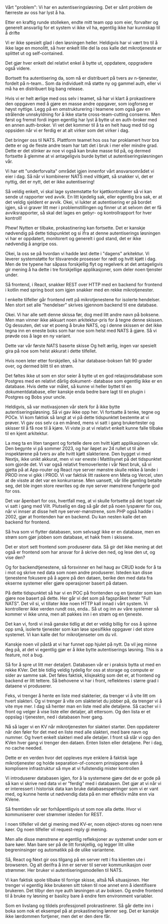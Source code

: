 Vårt "problem":
Vi har en autentiseringsløsning.
Det er sånt problem de færreste
av oss har lyst å ha.

Etter en kraftig runde stolleken,
endte mitt team opp som eier,
forvalter og generelt ansvarlig
for et system vi ikke vil ha,
egentlig ikke har kunnskap til
å drifte

Vi er ikke spesielt glad i den
løsningen heller. Heldigvis har
vi vært tro til å ikke lage en
monolitt, så hver enkelt lille del
la oss kalle det mikrotjeneste
er splittet ut og self-contained.

Det gjør hver enkelt del relativt
enkel å bytte ut, oppdatere,
oppgradere også videre.

Bortsett fra autentisering da, som nå er
distribuert på tvers av n-tjenester,
fordelt på n-team..
Som da individuelt må støtte ny
og gammel auth, eller vi må ha en
distribuert big bang release.

Hvis vi er helt ærlige med oss selv
i teamet, så har vi klart å
prokastinere den oppgaven med å
gjøre en masse andre oppgaver,
som iogforseg er høyst nyttige.
Legg på en omstrukturering i teamene
som også gav en strålende
unnskyldning for å ikke starte
cross-team-cutting conserns. Men
først og fremst fordi ingen egentlig
har lyst å bytte ut en auth-broker
med en annen auth-broker. Vi vet det
kommer til å ta en helt haug med tid
og oppsiden når vi er ferdig er at
alt virker som det virker i dag.

Det bringer oss til NATS. Plattform
teamet hos oss har proklamert
hvor bra dette er og de fleste andre
team har tatt det i bruk i mer eller
mindre grad. Dette er det stinker av
noe vi også kan bruke masse tid på,
og dermed fortsette å glemme at
vi antageligvis burde byttet ut
autentiseringsløsningen vår.

Vi har ett "underforvalta" området igjen
innenfor vårt ansvarsområdet vi
eier i dag. Så når vi kombinerer NATS
med viltkjøtt, så snakker vi, det er
nyttig, det er nytt, det er ikke
autentisering!

Så veldig enkelt, vi skal lage systemstøtte
for kjøttkontrollører så vi kan sende
ut rapporter ved avvik. En litt kjedelig sak,
eller egentlig bra sak, er at det veldig sjeldent
er avvik. Okei, vi lukter at autentisering
er på bordet igjen, så vi graver litt mer i
problemstillingen og finner ut at selvom det er
få avviksrapporter, så skal det lages en
gebyr- og kontrollrapport for hver kontroll!

Phew! Nytten er tilbake, prokastinering kan
fortsette. Det er kanskje nødvendig på dette
tidspunktet og si ifra at denne autentiserings
løsningen vi har er oppdatert, monitorert og
generelt i god stand, det er ikke nødvendig å
angripe oss.

Okei, la oss se på hvordan vi hadde løst dette
i "dagens" arkitektur. Vi leverer systemstøtte
for tilsvarende prosesser for rødt og hvitt
kjøtt i dag. Men de tre typene har såpass
forskjellig flyt og regelverk at det antageligvis
gir mening å ha dette i tre forskjellige applikasjoner,
som deler noen tjenster under.

Så frontend, i React, snakker REST over
HTTP med en backend for frontend i
kotlin med spring boot som igjen snakker
med en rekke mikrotjenester.

I enkelte tilfeller går frontend rett på
mikrotjenestene for isolerte hendelser.
Men stort set alle "hendelser" skrives igjennom
backend til ene database.

Okei. Vi har alle sett denne skissa før,
dog med litt andre navn på boksene. Men
man vinner ikke akkuart noen arkitektur-pris
for å tegne denne skissen. Og dessuten,
det var et poeng å bruke NATS, og i denne
skissen er det ikke tegna inn en eneste
boks som har noe som helst med NATS å
gjøre. Så vi prøvde oss å lage en ny variant.

Dette var vår første NATS baserte skisse
Og helt ærlig, ingen var spesielt gira på
noe som helst akkurat i dette tilfellet.

Hvis noen leter etter forskjellen, så har
database-boksen falt 90 grader over,
og dermed blitt til en strøm.

Det føltes ikke ut som en stor seier
å bytte ut en god relasjonsdatabase som
Postgres med en relativt dårlig dokument-
database som egentlig ikke er en database.
Hvis dette var målet, så kunne vi heller
byttet til en dokumentdatabase, eller
kanskje enda bedre bare lagt til en plugin
i Postgres og Bobs your uncle.

Heldigvis, så var motivasjonen vår sterk
for å ikke bytte autentiseringsløsning.
Så vi gav ikke opp her. Vi fortsatte å
tenke, tegne og POCe. Vi kom faktisk så
langt at vi på dette tidspunktet bestemte
at vi prøver. Vi gav oss selv ca en måned,
mens vi satt i gang brukertester og skisser
til å få noe til å kjøre. Vi viste jo at vi
relativt enkelt kunne falle tilbake til en
kjent arkitektur.

La meg ta en liten tangent og fortelle
dere om hvitt kjøtt applikasjonen vår.
Den begynte vi på sommer 2023, og
har iløpet av 24 rullet ut til alle inspektørene
på tvers av alle hvitt kjøtt slakteriene.
Den bygget vi med Nextjs, ikke unikt akkurat,
men vi var eneste i Mattilsynet på det
tidspunktet som gjorde det. Vi var også
relativt fremoverlente i vår Next bruk, så vi
gjetta på at App-router og React nye
server mønstre skulle rekke å lande i PROD
inne vi gikk i PROD. Vi var faktisk litt raskere
enn Meta og Vercel, uten at de visste at
det var en konkurranse. Men uansett,
vår lille gamling betalte seg, det ble ingen
store rewrites og de nye server mønstrene
fungerte god for oss.

Det var åpenbart for oss, hvertfall meg,
at vi skulle fortsette på det toget når
vi satt i gang med Vilt. Plutselig en dag
så går det på noen lyspærer for oss, når
vi innser at disse helt nye server-mønstrene,
som PHP også hadde i 2002, gjør at
frontenden har en backend. Du kan nesten
kalle det en backend for frontend.

Så hva som vi flytter databasen, som
selvsagt ikke er en database, men en strøm
som gjør jobben som database, et hakk
frem i skissene.

Det er stort sett frontend som produserer
data. Så gir det ikke mening at det også
er frontend som har ansvar for å skrive den
ned, og lese den ut, og vise den?

Og for backendtjenestene, så forsvinner en
hel haug av CRUD kode for å ta i mot og
skrive ned data som noen andre produserer.
Isteden kan disse tjenestene fokusere på
å agere på den dataen, berike den med data
fra ekserne systemer eller gjøre operasjoner
basert på dataen.

På dette tidspunktet så har vi en POC på
frontenden og en tjenster som kan gjøre noe
basert på dette. Her går vi det som på fagspråket
heter "Full NATS". Det vil si, vi tillater ikke noen
HTTP kall innad i vårt system. Vi kontrollerer
ikke verden rundt oss, enda.. Så ut og inn
av våre systemer så kommer vi ikke unna, men
alt pakkes inn i en strøm og en tjeneste.

Det kan vi, fordi vi inså ganske tidlig
at det er veldig billig for oss å spinne opp
små, isolerte tjenester som kan løse spesifikke
oppgaver i det store systemet. Vi kan kalle
det for mikrotjenseter om du vil.

Kanskje noen vil påstå at vi har funnet opp hjulet
på nytt. Da vil jeg minne deg på, at det
vi egentlig gjør er å ikke bytte autentiserings
løsning. This is a feature, not a bug.

Så for å spre ut litt mer detaljert.
Databasen vår er i praksis bytta ut
med en rekke KVer. Det ble tidlig veldig
tydelig for oss at storage og compute
er sider av samme sak. Det føles faktisk,
klisjeaktig som det er, at frontend og
backend er litt tettere. Så behovene vi har
i front, reflekteres i større grad i dataene
vi produserer.

Feks, vi trenger å hente en
liste med slakterier, da trenger vi å vite
litt om hvert slakteri. Og vi trenger å vite
om slakteriet du jobber på, da trenger vi å
vite mye mer. I dag så henter man en liste
med alle detaljene. Så cacher vi i front og
velger å vise liste eller detaljer, alt ettersom.
Og den lista er et oppslag i tjenesten, ned
i databasen hver gang.

Nå så lager vi en KV når mikrotjenesten for
slakteri starter. Den oppdaterer når den
føler for det med en liste med
alle slakteri, med bare navn og nummer. Og
hvert enkelt slakteri med alle detaljer.
I front så slår vi opp den KVen hver gang
vi trenger den dataen. Enten listen eller
detaljene. Per i dag, no cache needed.

Dette er en verden hvor det oppleves
mye enklere å faktisk lage mikrotjenester
og holde separation-of-concern prinsippene
uten å komplisere infrastruktur så mye
at vi fullstendig mister kontrollen

Vi introduserer databasen igjen, for å
la systemene gjøre det de er gode på
så kan vi skrive ned data vi er "ferdig"
med i databasen. Det gjør at vi når
vi er interessert i historisk data kan
bruke databasespørringer som vi er vant
med, og kunne hente ut nødvendig data
på en mer effektiv måte enn via KVene.

Så fremtiden vår ser forhåpentligvis ut
som noe alla dette. Hvor vi kommuniserer
over strømmer isteden for REST.

I noen tilfeller vil det gi mening med KV-er,
noen object-stores og noen rene køer.
Og noen tilfeller vil request-reply gi mening.

Men alle disse mønstrene er egentlig
refleksjoner av systemet under som
er bare køer. Man bare ser på de litt
forskjellig, og legger litt ulike begreninsinger
og automatikk på de ulike variantene.

Så, React og Next gir oss tilgang på en
server rett i fra klienten ute i browseren.
Og alt derifra å inn er server til server
kommunikasjon over strømmer. Her bruker
vi autentiseringsmodellen til NATS.

Vi kan faktisk spole tilbake til forrige skisse,
altså NÅ situasjonen. Her trenger vi
egentlig ikke brukeren sitt token til
noe annet enn å identifisere brukeren.
Det tilbyr den nye auth løsningen ut av
boksen. Og endre frontend til å bruke
ny løsning er basilcy bare å endre fem
environment variabler.

Som en livslang og tildels professjonell
prokrastinerer. Så går dette inn i boka
som nok et eksempel på at prokastinering
lønner seg. Det er kanskje ikke lærdommen
fortjener, men det er den dere får.

